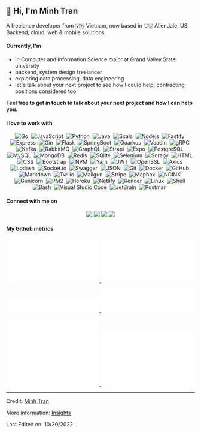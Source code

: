 <!-- <p align="center"> -->
<!-- <img src="https://readme-typing-svg.herokuapp.com?font=Kanit&center=true&vCenter=true&duration3000&color=40C463&size=40&height=100&width=800&lines=I'm+Minh+Tran;Backend+Developer;Data+Engineer;GVSU+CIS+Student;Welcome+to+my+profile!">
</p> -->

<!-- <hr style="width:100%;text-align:left;margin-left:0;"> -->

## 👋 Hi, I'm Minh Tran

<p>
    A freelance developer from 🇻🇳 Vietnam, now based in 🇺🇸 Allendale, US.</br>
    Backend, cloud, web & mobile solutions.
</p>

#### Currently, I'm

-   in Computer and Information Science major at Grand Valley State university
-   backend, system design freelancer
-   exploring data processing, data engineering
-   let's talk about your next project to see how I could help; contracting positions considered too

**Feel free to get in touch to talk about your next project and how I can help you.**

#### I love to work with

<div align="center">

![Go](https://img.shields.io/badge/-Go-05122A?style=flat-square&logo=go&color=EBEDF0)&nbsp;
![JavaScript](https://img.shields.io/badge/-JavaScript-05122A?style=flat-square&logo=javascript&color=EBEDF0)&nbsp;
![Python](https://img.shields.io/badge/-Python-05122A?style=flat-square&logo=python&color=EBEDF0)&nbsp;
![Java](https://img.shields.io/badge/-Java-05122A?style=flat-square&logo=Java&color=16572A)&nbsp;
![Scala](https://img.shields.io/badge/-Scala-05122A?style=flat-square&logo=Scala&color=16572A)&nbsp;
![Nodejs](https://img.shields.io/badge/-Node.js-05122A?style=flat-square&logo=Node.js&color=EBEDF0)&nbsp;
![Fastify](https://img.shields.io/badge/-Fastify-05122A?style=flat-square&logo=fastify&color=16572A)&nbsp;
![Express](https://img.shields.io/badge/-Express-05122A?style=flat-square&logo=express&color=16572A)&nbsp;
![Gin](https://img.shields.io/badge/-Gin-05122A?style=flat-square&logo=gin&color=16572A)&nbsp;
![Flask](https://img.shields.io/badge/-Flask-05122A?style=flat-square&logo=flask&color=16572A)&nbsp;
![SpringBoot](https://img.shields.io/badge/-Springboot-05122A?style=flat-square&logo=Springboot&color=EBEDF0)&nbsp;
![Quarkus](https://img.shields.io/badge/-Quarkus-05122A?style=flat-square&logo=Quarkus&color=EBEDF0)&nbsp;
![Vaadin](https://img.shields.io/badge/-Vaadin-05122A?style=flat-square&logo=vaadin&color=EBEDF0)&nbsp;
![gRPC](https://img.shields.io/badge/-gRPC-05122A?style=flat-square&logo=Grpc&color=EBEDF0)&nbsp;
![Kafka](https://img.shields.io/badge/-Apache%20Kafka-05122A?style=flat-square&logo=ApacheKafka&color=16572A)&nbsp;
![RabbitMQ](https://img.shields.io/badge/-RabbitMQ-05122A?style=flat-square&logo=RabbitMQ&color=EBEDF0)&nbsp;
![GraphQL](https://img.shields.io/badge/-GraphQL-05122A?style=flat-square&logo=graphql&color=16572A)&nbsp;
![Strapi](https://img.shields.io/badge/-Strapi-05122A?style=flat-square&logo=Strapi&color=16572A)&nbsp;
![Expo](https://img.shields.io/badge/-Expo-05122A?style=flat-square&logo=expo&color=16572A)&nbsp;
![PostgreSQL](https://img.shields.io/badge/-PostgreSQL-05122A?style=flat-square&logo=postgresql&color=EBEDF0)&nbsp;
![MySQL](https://img.shields.io/badge/-MySQL-05122A?style=flat-square&logo=mysql&color=EBEDF0)&nbsp;
![MongoDB](https://img.shields.io/badge/-MongoDB-05122A?style=flat-square&logo=mongodb&color=EBEDF0)&nbsp;
![Redis](https://img.shields.io/badge/-Redis-05122A?style=flat-square&logo=Redis&color=EBEDF0)&nbsp;
![SQlite](https://img.shields.io/badge/-SQLite-05122A?style=flat-square&logo=sqlite&color=16572A)&nbsp;
![Selenium](https://img.shields.io/badge/-Selenium-05122A?style=flat-square&logo=selenium&color=EBEDF0)&nbsp;
![Scrapy](https://img.shields.io/badge/-Scrapy-05122A?style=flat-square&logo=Scrapy&color=16572A)&nbsp;
![HTML](https://img.shields.io/badge/-HTML-05122A?style=flat-square&logo=HTML5&color=EBEDF0)&nbsp;
![CSS](https://img.shields.io/badge/-CSS-05122A?style=flat-square&logo=CSS3&logoColor=1572B6&color=EBEDF0)&nbsp;
![Bootstrap](https://img.shields.io/badge/-Bootstrap-05122A?style=flat-square&logo=bootstrap&logoColor=563D7C&color=EBEDF0)&nbsp;
![NPM](https://img.shields.io/badge/-NPM-05122A?style=flat-square&logo=npm&color=EBEDF0)&nbsp;
![Yarn](https://img.shields.io/badge/-Yarn-05122A?style=flat-square&logo=yarn&color=EBEDF0)&nbsp;
![JWT](https://img.shields.io/badge/-JSON%20Web%20Tokens-05122A?style=flat-square&logo=jsonwebtokens&color=16572A)&nbsp;
![OpenSSL](https://img.shields.io/badge/-OpenSSL-05122A?style=flat-square&logo=openssl&color=16572A)&nbsp;
![Axios](https://img.shields.io/badge/-Axios-05122A?style=flat-square&logo=axios&color=16572A)&nbsp;
![Lodash](https://img.shields.io/badge/-Lodash-05122A?style=flat-square&logo=lodash&color=EBEDF0)&nbsp;
![Socket.io](https://img.shields.io/badge/-Socket.io-05122A?style=flat-square&logo=Socket.io&color=16572A)&nbsp;
![Swagger](https://img.shields.io/badge/-Swagger-05122A?style=flat-square&logo=swagger&color=EBEDF0)&nbsp;
![JSON](https://img.shields.io/badge/-JSON-05122A?style=flat-square&logo=json&color=16572A)&nbsp;
![Git](https://img.shields.io/badge/-Git-05122A?style=flat-square&logo=git&color=EBEDF0)&nbsp;
![Docker](https://img.shields.io/badge/-Docker-05122A?style=flat-square&logo=docker&color=EBEDF0)&nbsp;
![GitHub](https://img.shields.io/badge/-GitHub-05122A?style=flat-square&logo=github&color=16572A)&nbsp;
![Markdown](https://img.shields.io/badge/-Markdown-05122A?style=flat-square&logo=markdown&color=16572A)&nbsp;
![Twilio](https://img.shields.io/badge/-Twilio-05122A?style=flat-square&logo=twilio&color=EBEDF0)&nbsp;
![Mailgun](https://img.shields.io/badge/-Mailgun-05122A?style=flat-square&logo=mailgun&color=EBEDF0)&nbsp;
![Stripe](https://img.shields.io/badge/-Stripe-05122A?style=flat-square&logo=stripe&color=EBEDF0)&nbsp;
![Mapbox](https://img.shields.io/badge/-Mapbox-05122A?style=flat-square&logo=mapbox&color=16572A)&nbsp;
![NGINX](https://img.shields.io/badge/-NGINX-05122A?style=flat-square&logo=nginx&color=16572A)&nbsp;
![Gunicorn](https://img.shields.io/badge/-Gunicorn-05122A?style=flat-square&logo=gunicorn&color=EBEDF0)&nbsp;
![PM2](https://img.shields.io/badge/-PM2-05122A?style=flat-square&logo=pm2&color=16572A)&nbsp;
![Heroku](https://img.shields.io/badge/-Heroku-05122A?style=flat-square&logo=heroku&color=16572A)&nbsp;
![Netlify](https://img.shields.io/badge/-Netlify-05122A?style=flat-square&logo=netlify&color=EBEDF0)&nbsp;
![Render](https://img.shields.io/badge/-Render-05122A?style=flat-square&logo=render&color=EBEDF0)&nbsp;
![Linux](https://img.shields.io/badge/-Linux-05122A?style=flat-square&logo=linux&color=EBEDF0)&nbsp;
![Shell](https://img.shields.io/badge/-Shell-05122A?style=flat-square&logo=shell&color=EBEDF0)&nbsp;
![Bash](https://img.shields.io/badge/-GNU%20Bash-05122A?style=flat-square&logo=gnubash&color=EBEDF0)&nbsp;
![Visual Studio Code](https://img.shields.io/badge/-Visual%20Studio%20Code-05122A?style=flat-square&logo=visual-studio-code&logoColor=007ACC&color=EBEDF0)&nbsp;
![JetBrain](https://img.shields.io/badge/-JetBrains-05122A?style=flat-square&logo=jetbrains&color=16572A)&nbsp;
![Postman](https://img.shields.io/badge/-Postman-05122A?style=flat-square&logo=postman&color=EBEDF0)&nbsp;

</div>

#### Connect with me on

<p align="center">
<a href="mailto:trqminh24@gmail.com"><img src="https://img.shields.io/badge/-trqminh24@gmail.com-3423A6?style=flat-square&logo=gmail&logoColor=black&color=EBEDF0"/></a>
<a href="https://www.instagram.com/minhtran.ig/"><img src="https://img.shields.io/badge/-minhtran.ig-3423A6?style=flat-square&logo=instagram&logoColor=white&color=16572A"/></a>
<a href="https://www.facebook.com/minhtran.venus.dev/"><img src="https://img.shields.io/badge/-minhtran-3423A6?style=flat-square&logo=facebook&logoColor=white&color=16572A"/></a>
<a href="https://github.com/minhtran241"><img src="https://img.shields.io/badge/-minhtran241-3423A6?style=flat-square&logo=Github&logoColor=black&color=EBEDF0"/></a>
</p>

#### My Github metrics

<p align="left">
  <a href="https://github.com/minhtran241">

  <img width="49.5%" src="https://github.com/minhtran241/minhtran241/blob/output/metrics.classic.svg" />
  <img width="49.5%" src="https://github.com/minhtran241/minhtran241/blob/output/metrics.plugin.isocalendar.halfyear.svg" />
  </a>
</p>
<p align="left">
  <a href="https://github.com/minhtran241">
  <img width="49.5%" src="https://github.com/minhtran241/minhtran241/blob/output/metrics.plugin.notable.svg" />
  <img width="49.5%" src="https://github.com/minhtran241/minhtran241/blob/output/metrics.plugin.languages.recent.svg" />

  </a>
</p>
<p align="left">
  <a href="https://github.com/minhtran241">
  <img width="49.5%" src="https://github.com/minhtran241/minhtran241/blob/output/metrics.plugin.repositories.pinned.svg" />
  <img width="49.5%" src="https://github.com/minhtran241/minhtran241/blob/output/metrics.plugin.habits.charts.svg" />

  </a>
</p>

<!-- ![Snake animation](https://github.com/minhtran241/minhtran241/blob/output2/github-contribution-grid-snake.svg) -->

---

Credit: [Minh Tran](https://github.com/minhtran241)

More information: [Insights](https://metrics.lecoq.io/insights/minhtran241)

Last Edited on: 10/30/2022
